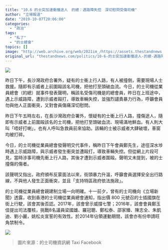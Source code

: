 ```yaml
---
title: "10.6 的士突加速衝撞途人　的總：遇路障失控　深切慰問受傷司機"
author: "立場報道"
date: "2019-10-07T20:06:00"
categories:
  - "政治"
tags:
  - "私了"
  - "的士總會"
topics: []
image: "http://web.archive.org/web/2021im_/https://assets.thestandnews.com/media/photos/taxiiiii-19_4JRNq.png"
original_url: "thestandnews.com/politics/10-6-的士突加速衝撞途人-的總-遇路障失控-深切慰問受傷司機"
---
```

![](http://web.archive.org/web/2021im_/https://assets.thestandnews.com/media/photos/taxiiiii-19_4JRNq.png)

昨日下午，長沙灣政府合署外，疑有的士衝上行人路，有人被撞倒，需要現場人士救援。隨即有示威者上前圍毆該名司機，把他打至頭破血流。今日，的士司機從業員總會（的總）就事件發表聲明，稱該名受傷司機是的總會員，昨日在上班途中，遇上示威路障，遭到示威者毆打，導致車輛失控，並強烈譴責暴力行為，呼籲會員勿與他人正面衝突，又對會員傷痛深切慰問。

昨日下午五時左右，在長沙灣政府合署外，懷疑有的士衝上行人路，撞傷途人，隨即有示威者上前圍毆該名的士司機，把他打至頭破血流、現場滿地鮮血。有人則大叫「唔好打喇」，也有人呼叫急救員前來協助。該輛的士被示威者大肆破壞，車窗均被打碎。

今日，的士司機從業員總會發聲明交代事件，稱昨日下午會員鄭先生，途徑深水埗時遇上示威路障，與示威者發生衝突並遭毆打，導致車輛失控。但從網上片段可見，當時涉事司機先衝上行人路，其後才遭到示威者圍毆。聲明又未提到，被的士撞傷的傷者。

該聲明又指出，政府頒布反蒙面法以來，街頭暴力升溫，呼籲會員選擇安全出行路線，不與他人發生正面衝突，並且「支持特區政府依法施政」。

的士司機從業員總會親建制立場一向明確。十一前夕，曾有的士司機向《立場新聞》透露，收到香港的士司機從業員總會通知，指出價 800 元號召的士插國旗在街上行駛，該會其後否認。2017年，該會曾示威撐七警；2016年，該會會員鄭玉佳提出司法覆核，挑戰8名議員梁國雄、羅冠聰、鄭松泰、邵家臻、陳志全、朱凱迪、劉小麗，姚松炎宣誓的有效性。於2014年佔領運動期間，該會亦有份申請旺角禁制令。

![](http://web.archive.org/web/2021im_/https://assets.thestandnews.com/media/photos/71658421_2458827564201413_4275460477959536640_o_9XaA6.jpg)
> 圖片來源：的士司機資訊網 Taxi Facebook